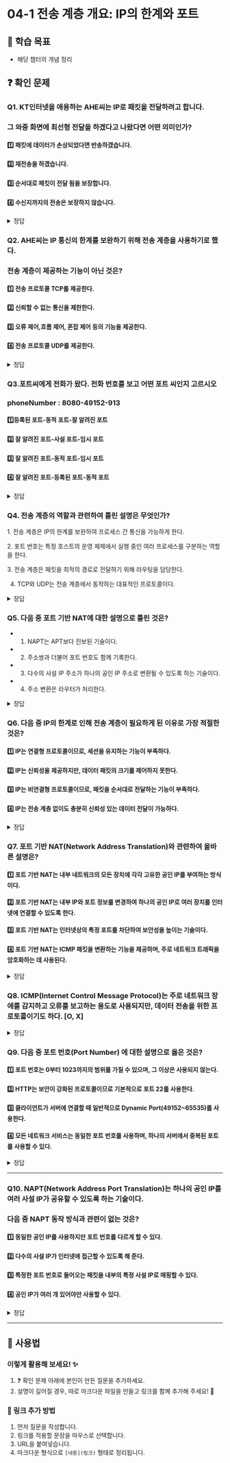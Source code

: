 # 04-1 전송 계층 개요: IP의 한계와 포트

## 📌 학습 목표
- 해당 챕터의 개념 정리

## ❓ 확인 문제
### Q1. KT인터넷을 애용하는 AHE씨는 IP로 패킷을 전달하려고 합니다.
### 그 와중 화면에 최선형 전달을 하겠다고 나왔다면 어떤 의미인가?

#### 1️⃣ 패킷에 데이터가 손상되었다면 반송하겠습니다.

#### 2️⃣ 재전송을 하겠습니다.

#### 3️⃣ 순서대로 패킷이 전달 됨을 보장합니다. 

#### 4️⃣ 수신지까지의 전송은 보장하지 않습니다.

<details>
<summary>정답</summary>

#### 4️⃣ 수신지까지의 전송은 보장하지 않습니다.
- 최선형 전달의 의미는 "최선을 다하겠습니다만 전송 결과에 대해서는 보장하지 않겠습니다."의 의미이다.
- 이는 IP의 특성 중 하나인 신뢰할 수 없는 통신으로 IP프로토콜이 패킷이 수신지까지 제대로 전송되었다는 보장을 하지 않는 특징을 일컫는다.

---

</details>

### Q2. AHE씨는 IP 통신의 한계를 보완하기 위해 전송 계층을 사용하기로 했다.
### 전송 계층이 제공하는 기능이 아닌 것은?

#### 1️⃣ 전송 프로토콜 TCP를 제공한다.

#### 2️⃣ 신뢰할 수 없는 통신을 제한한다. 

#### 3️⃣ 오류 제어,흐름 제어, 혼잡 제어 등의 기능을 제공한다.  

#### 4️⃣ 전송 프로토콜  UDP를 제공한다.

<details>
<summary>정답</summary>

#### 2️⃣ 신뢰할 수 없는 통신을 제한한다. 
- 전송 계층을 사용한다 해서 신뢰할 수 없는 통신을 제한하지는 않는다.

- 왜냐하면 신뢰성 있는 통신만이 정답은 아니기 때문 

- 신뢰 할 수 없는 통신은 비교적 높은 성능을 가지고 있어 이들이 필요할 때가있다.

- 그래서 전송 계층에서 신뢰 할 수 없는 통신을 가능하게 해주는 프로토콜이 UDP이다.
---

</details>

### Q3.포트씨에게 전화가 왔다. 전화 번호를 보고 어떤 포트 씨인지 고르시오
### phoneNumber : 8080-49152-913  

#### 1️⃣등록된 포트-동적 포트-잘 알려진 포트

#### 2️⃣ 잘 알려진 포트-사설 포트-임시 포트

#### 3️⃣ 잘 알려진 포트-동적 포트-임시 포트 

#### 4️⃣ 잘 알려진 포트-등록된 포트-동적 포트

<details>
<summary>정답</summary>

####  1️⃣등록된 포트-동적 포트-잘 알려진 포트 

- 포트란 패킷에 저장된 특정 어플리케이션을 식변 할 수 있는 정보이다.

- 전송 계층에서는 포트 번호를 통해 특정 애플리케이션을 식별한다.

- 0번 부터 1023번까지는 잘알려진 포트롤 범용적으로 사용되는 어플리케이션 프로토콜이 사용하는 포트 번호 이다.  ex-80 HTTP

- 1024번 부터 49151번까지는 등록된 포트 번호로 잘 알려진 포트 번호보다는

덜 범용적이지만 흔히 사용되는 애플리케이션 프로토콜에 할당하기 위해 사용한다.
ex 8080 -HTTP대체, 3306 -mySQL DB

- 49152번부터 65535번 까지는 동적 포트,사설 포트 ,임시 포트라고 부르며

인터넷 할당 번호 관리 기관에 의해 할당된 애플리케이션 프로토콜이 없고 
자유롭게 사용이 가능하다.

---

</details>

### Q4. 전송 계층의 역할과 관련하여 틀린 설명은 무엇인가?

1️. 전송 계층은 IP의 한계를 보완하여 프로세스 간 통신을 가능하게 한다.

2️. 포트 번호는 특정 호스트의 운영 체제에서 실행 중인 여러 프로세스를 구분하는 역할을 한다.

3️. 전송 계층은 패킷을 최적의 경로로 전달하기 위해 라우팅을 담당한다.

4. TCP와 UDP는 전송 계층에서 동작하는 대표적인 프로토콜이다.

<details>
<summary>정답</summary>

- **3. 전송 계층은 패킷을 최적의 경로로 전달하기 위해 라우팅을 담당한다. X**   
  - 라우팅은 네트워크 계층(IP 계층)의 역할이며, 전송 계층은 포트 번호를 이용해 응용 프로그램 간 데이터 전달을 담당합니다.

**[해설]**

- **1️. 전송 계층은 IP의 한계를 보완하여 프로세스 간 통신을 가능하게 한다. O**   
  - 전송 계층은 IP 주소만으로는 식별할 수 없는 프로세스를 구분하기 위해 포트 번호를 사용하여 프로세스 간 통신을 지원합니다.


- **2️. 포트 번호는 특정 호스트의 운영 체제에서 실행 중인 여러 프로세스를 구분하는 역할을 한다. O**   
  - 포트 번호는 같은 IP 주소 내에서 실행되는 여러 프로세스를 구별하는 역할을 합니다.
  

- **4. TCP와 UDP는 전송 계층에서 동작하는 대표적인 프로토콜이다. O** 
  - TCP(전송 제어 프로토콜)와 UDP(사용자 데이터그램 프로토콜)는 전송 계층에서 동작하는 주요 프로토콜입니다.
  
---

</details>  


### Q5. 다음 중 포트 기반 NAT에 대한 설명으로 틀린 것은?
- 1. NAPT는 APT보다 진보된 기술이다.
- 2. 주소쌍과 더불어 포트 번호도 함께 기록한다.
- 3. 다수의 사설 IP 주소가 하나의 공인 IP 주소로 변환될 수 있도록 하는 기술이다.
- 4. 주소 변환은 라우터가 처리한다.

<details>
<summary>정답</summary>

##### 1. NAPT는 APT보다 진보된 기술이다. -> X

**[해설]**

NAPT의 다른 용어가 APT이다.


</details>


### Q6. 다음 중 IP의 한계로 인해 전송 계층이 필요하게 된 이유로 가장 적절한 것은?
#### 1️⃣ IP는 연결형 프로토콜이므로, 세션을 유지하는 기능이 부족하다.
#### 2️⃣  IP는 신뢰성을 제공하지만, 데이터 패킷의 크기를 제어하지 못한다.
#### 3️⃣ IP는 비연결형 프로토콜이므로, 패킷을 순서대로 전달하는 기능이 부족하다.
#### 4️⃣ IP는 전송 계층 없이도 충분히 신뢰성 있는 데이터 전달이 가능하다.

<details> 
<summary>정답</summary>
#### 3️⃣ IP는 비연결형 프로토콜이므로, 패킷을 순서대로 전달하는 기능이 부족하다.

**[해설]**
* IP는 패킷을 목적지까지 전달할 뿐, 순서 보장, 오류 복구, 재전송 등의 기능이 없어 신뢰성이 떨어진다. 이를 보완하기 위해 전송 계층이 존재한다.

</details>

### Q7. 포트 기반 NAT(Network Address Translation)와 관련하여 올바른 설명은?
#### 1️⃣ 포트 기반 NAT는 내부 네트워크의 모든 장치에 각각 고유한 공인 IP를 부여하는 방식이다.
#### 2️⃣ 포트 기반 NAT는 내부 IP와 포트 정보를 변경하여 하나의 공인 IP로 여러 장치를 인터넷에 연결할 수 있도록 한다.
#### 3️⃣ 포트 기반 NAT는 인터넷상의 특정 포트를 차단하여 보안성을 높이는 기술이다.
#### 4️⃣ 포트 기반 NAT는 ICMP 패킷을 변환하는 기능을 제공하며, 주로 네트워크 트래픽을 암호화하는 데 사용된다.

<details> 
<summary>정답</summary>
#### 2️⃣ 포트 기반 NAT는 내부 IP와 포트 정보를 변경하여 하나의 공인 IP로 여러 장치를 인터넷에 연결할 수 있도록 한다.
>> 포트 기반 NAT(특히 NAPT)는 내부 장치의 사설 IP 주소를 **하나의 공인 IP 주소와 포트 번호를 이용해 매핑**하여 여러 기기가 인터넷을 사용할 수 있도록 한다.

**[해설]**
1️⃣ 포트 기반 NAT는 내부 네트워크의 여러 장치가 하나의 공인 IP를 공유하면서 인터넷에 접속할 수 있도록 해준다.
3️⃣ 포트 차단과 관련된 기술은 보통 방화벽(Firewall) 에서 수행하는 기능이다.
4️⃣ NAT는 ICMP 패킷을 변환하지 않으며, 암호화를 수행하지 않는다. 네트워크 트래픽 암호화는 VPN, IPsec, TLS 같은 별도의 보안 프로토콜이 담당하는 역할이다.

</details>

### Q8.  ICMP(Internet Control Message Protocol)는 주로 네트워크 장애를 감지하고 오류를 보고하는 용도로 사용되지만, 데이터 전송을 위한 프로토콜이기도 하다.  [O, X]

<details> 
<summary>정답</summary>
 #### X

**[해설]**
* ICMP는 네트워크 오류 감지 및 진단을 위한 프로토콜로, 데이터 전송을 위한 프로토콜이 아니다. 예를 들어, ping 명령어는 ICMP를 사용하여 네트워크 연결 상태를 확인한다.

</details>

### Q9. 다음 중 포트 번호(Port Number) 에 대한 설명으로 옳은 것은?

#### 1️⃣ 포트 번호는 0부터 1023까지의 범위를 가질 수 있으며, 그 이상은 사용되지 않는다.
#### 2️⃣ HTTP는 보안이 강화된 프로토콜이므로 기본적으로 포트 22를 사용한다.
#### 3️⃣ 클라이언트가 서버에 연결할 때 일반적으로 Dynamic Port(49152~65535)를 사용한다.
#### 4️⃣ 모든 네트워크 서비스는 동일한 포트 번호를 사용하며, 하나의 서버에서 중복된 포트를 사용할 수 있다.

<details> 
<summary>정답</summary>

#### 3️⃣ 클라이언트가 서버에 연결할 때 일반적으로 Dynamic Port(49152~65535)를 사용한다.
*  클라이언트가 서버에 연결할 때 Dynamic Port(49152~65535)를 임시로 할당하여 사용한다.

**[해설]**

1️⃣ 포트 번호의 범위는 0 ~ 65535 이며, 1023 이상의 Registered 및 Dynamic 포트도 사용된다.

2️⃣ HTTP는 포트 80, HTTPS는 포트 443 을 사용한다. 포트 22는 SSH 용도이다.

4️⃣ 하나의 포트 번호는 한 개의 네트워크 서비스에만 할당되며, 같은 포트를 여러 프로세스가 동시에 사용할 수 없다.

</details>

---

### Q10. NAPT(Network Address Port Translation)는 하나의 공인 IP를 여러 사설 IP가 공유할 수 있도록 하는 기술이다. 
### 다음 중 NAPT 동작 방식과 관련이 없는 것은?

#### 1️⃣ 동일한 공인 IP를 사용하지만 포트 번호를 다르게 할 수 있다.
#### 2️⃣ 다수의 사설 IP가 인터넷에 접근할 수 있도록 해 준다.
#### 3️⃣ 특정한 포트 번호로 들어오는 패킷을 내부의 특정 사설 IP로 매핑할 수 있다.
#### 4️⃣ 공인 IP가 여러 개 있어야만 사용할 수 있다.

<details> 
<summary>정답</summary>

#### 4️⃣ 공인 IP가 여러 개 있어야만 사용할 수 있다.
*  NAPT는 공인 IP가 하나만 있어도 여러 포트 번호를 이용하여 충분히 동작할 수 있다.

**[해설]**

1️⃣ NAPT는 공인 IP 하나를 사용하지만, 각 연결에 대해 ***다른 포트 번호*** 를 할당하여 구별한다.

2️⃣ 다수의 사설 IP가 인터넷을 사용할 수 있도록 해 주는 것이 NAPT의 주된 역할이다.

4️⃣ 외부에서 특정 포트를 통해 내부 네트워크의 특정 장치로 ***포트 포워딩***을 설정할 수 있다.

</details>

---

## 📝 사용법  
### 이렇게 활용해 보세요! ✨  
1. ❓ 확인 문제 아래에 본인이 만든 질문을 추가하세요.  
2. 설명이 길어질 경우, 따로 마크다운 파일을 만들고 링크를 함께 추가해 주세요! 🔗  

### 🔗 링크 추가 방법  
1. 먼저 질문을 작성합니다.  
2. 링크를 적용할 문장을 마우스로 선택합니다.  
3. URL을 붙여넣습니다.  
4. 마크다운 형식으로 `[내용](링크)` 형태로 정리됩니다.  
